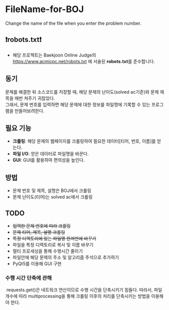 # FileName-for-BOJ
Change the name of the file when you enter the problem number.

## ❗robots.txt❗
- 해당 프로젝트는 Baekjoon Online Judge의 https://www.acmicpc.net/robots.txt 에 서술된 **robots.txt**를 준수합니다.

## 동기
 문제를 해결한 뒤 소스코드를 저장할 때, 해당 문제의 난이도(solved ac기준)와 문제 제목을 매번 쳐주기 귀찮았다.\
그래서, 문제 번호를 입력하면 해당 문제에 대한 정보를 파일명에 기록할 수 있는 프로그램을 만들어보려한다.

## 필요 기능
- **크롤링**: 해당 문제의 웹페이지를 크롤링하여 필요한 데이터[티어, 번호, 이름]를 얻는다.
- **파일 I/O**: 얻은 데이터로 파일명을 바꾼다.
- **GUI**: GUI를 활용하여 편의성을 높인다.

## 방법
- 문제 번호 및 제목, 설명은 BOJ에서 크롤링
- 문제 난이도(티어)는 solved ac에서 크롤링

## TODO
- ~~입력한 문제 번호에 따라 크롤링~~
- ~~문제 티어, 제목, 설명 크롤링~~
- ~~특정 디렉토리에 있는 파일명 한꺼번에 바꾸기~~
- 파일을 특정 디렉토리로 복사 및 이름 바꾸기 
- 멀티 프로세싱을 통해 수행시간 줄이기 
- 파일안에 해당 문제의 주소 및 알고리즘 주석으로 추가하기 
- PyQt5를 이용해 GUI 구현

### 수행 시간 단축에 관해
<p>&nbsp;requests.get()은 네트워크 연산이므로 수행 시간을 단축시키기 힘들다.
따라서, 파일 개수에 따라 multiprocessing을 통해 크롤링 이후의 처리를 단축시키는 방법을 이용해야 한다.</p>

